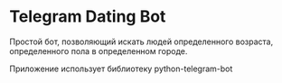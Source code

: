 # Telegram Dating Bot

Простой бот, позволяющий искать людей определенного возраста,
определенного пола в определенном городе.

Приложение использует библиотеку python-telegram-bot
